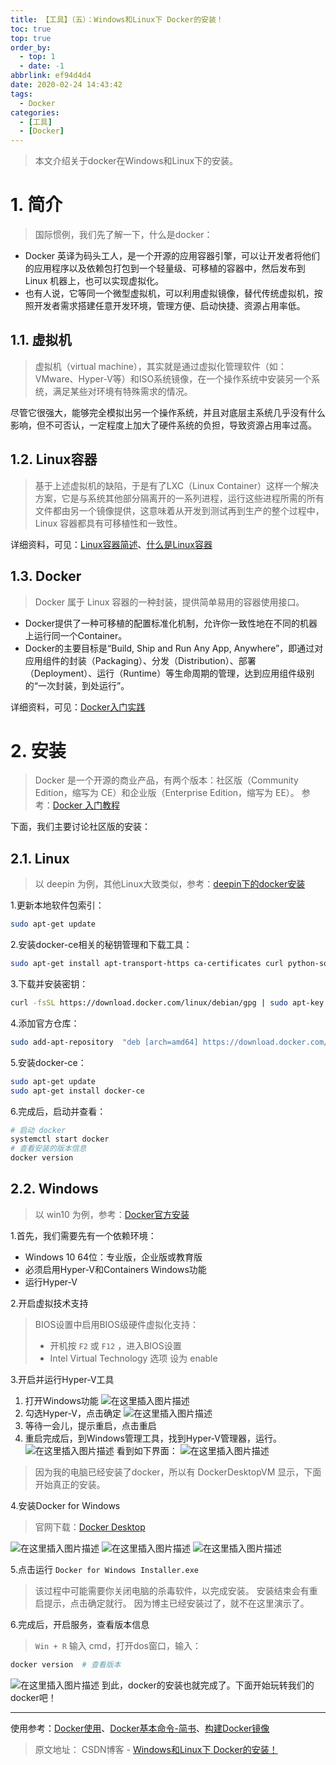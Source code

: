 ```yaml
---
title: 【工具】（五）：Windows和Linux下 Docker的安装！
toc: true
top: true
order_by:
  - top: 1
  - date: -1
abbrlink: ef94d4d4
date: 2020-02-24 14:43:42
tags:
  - Docker
categories:
  - [工具]
  - [Docker]
---
```


> 本文介绍关于docker在Windows和Linux下的安装。

<!-- more -->

# 1. 简介
> 国际惯例，我们先了解一下，什么是docker：

 - Docker 英译为码头工人，是一个开源的应用容器引擎，可以让开发者将他们的应用程序以及依赖包打包到一个轻量级、可移植的容器中，然后发布到    Linux 机器上，也可以实现虚拟化。
 - 也有人说，它等同一个微型虚拟机，可以利用虚拟镜像，替代传统虚拟机，按照开发者需求搭建任意开发环境，管理方便、启动快捷、资源占用率低。

## 1.1. 虚拟机
> 虚拟机（virtual machine），其实就是通过虚拟化管理软件（如：VMware、Hyper-V等）和ISO系统镜像，在一个操作系统中安装另一个系统，满足某些对环境有特殊需求的情况。

尽管它很强大，能够完全模拟出另一个操作系统，并且对底层主系统几乎没有什么影响，但不可否认，一定程度上加大了硬件系统的负担，导致资源占用率过高。

## 1.2. Linux容器
> 基于上述虚拟机的缺陷，于是有了LXC（Linux Container）这样一个解决方案，它是与系统其他部分隔离开的一系列进程，运行这些进程所需的所有文件都由另一个镜像提供，这意味着从开发到测试再到生产的整个过程中，Linux 容器都具有可移植性和一致性。

详细资料，可见：[Linux容器简述](https://www.jianshu.com/p/63fea471bc43)、[什么是Linux容器](https://www.redhat.com/zh/topics/containers/whats-a-linux-container)

## 1.3. Docker
> Docker 属于 Linux 容器的一种封装，提供简单易用的容器使用接口。
- Docker提供了一种可移植的配置标准化机制，允许你一致性地在不同的机器上运行同一个Container。
- Docker的主要目标是“Build, Ship and Run Any App, Anywhere”，即通过对应用组件的封装（Packaging）、分发（Distribution）、部署（Deployment）、运行（Runtime）等生命周期的管理，达到应用组件级别的“一次封装，到处运行”。

详细资料，可见：[Docker入门实践](https://hujb2000.gitbooks.io/docker-flow-evolution/content/cn/basis/comp_concept.html)

# 2. 安装

> Docker 是一个开源的商业产品，有两个版本：社区版（Community Edition，缩写为 CE）和企业版（Enterprise Edition，缩写为 EE）。
> 参考：[Docker 入门教程](http://www.ruanyifeng.com/blog/2018/02/docker-tutorial.html)

下面，我们主要讨论社区版的安装：
## 2.1. Linux
> 以 deepin 为例，其他Linux大致类似，参考：[deepin下的docker安装](https://wiki.deepin.org/wiki/Docker)

1.更新本地软件包索引：
```bash
sudo apt-get update
```

2.安装docker-ce相关的秘钥管理和下载工具：
```bash
sudo apt-get install apt-transport-https ca-certificates curl python-software-properties software-properties-common
```

3.下载并安装密钥：
```bash
curl -fsSL https://download.docker.com/linux/debian/gpg | sudo apt-key add -
```

4.添加官方仓库：
```bash
sudo add-apt-repository  "deb [arch=amd64] https://download.docker.com/linux/debian $(lsb_release -cs) stable"
```

5.安装docker-ce：
```bash
sudo apt-get update
sudo apt-get install docker-ce
```

6.完成后，启动并查看：
```bash
# 启动 docker
systemctl start docker
# 查看安装的版本信息
docker version
```

## 2.2. Windows
> 以 win10 为例，参考：[Docker官方安装](https://docs.docker.com/docker-for-windows/install/)

1.首先，我们需要先有一个依赖环境：
- Windows 10 64位：专业版，企业版或教育版
- 必须启用Hyper-V和Containers Windows功能
- 运行Hyper-V

2.开启虚拟技术支持
> BIOS设置中启用BIOS级硬件虚拟化支持：
> - 开机按 `F2` 或 `F12` ，进入BIOS设置
> - Intel Virtual Technology 选项 设为 enable

3.开启并运行Hyper-V工具

 1. 打开Windows功能
![在这里插入图片描述](https://img-blog.csdnimg.cn/20191002194426300.png)
 2. 勾选Hyper-V，点击确定
![在这里插入图片描述](https://img-blog.csdnimg.cn/20191002194713777.png?x-oss-process=image/watermark,type_ZmFuZ3poZW5naGVpdGk,shadow_10,text_aHR0cHM6Ly9ibG9nLmNzZG4ubmV0L3dlaXhpbl80MTU5OTg1OA==,size_16,color_FFFFFF,t_70)
 3. 等待一会儿，提示重启，点击重启
 4. 重启完成后，到Windows管理工具，找到Hyper-V管理器，运行。
![在这里插入图片描述](https://img-blog.csdnimg.cn/20191002195238496.png)
    看到如下界面：
![在这里插入图片描述](https://img-blog.csdnimg.cn/20191002195747654.png?x-oss-process=image/watermark,type_ZmFuZ3poZW5naGVpdGk,shadow_10,text_aHR0cHM6Ly9ibG9nLmNzZG4ubmV0L3dlaXhpbl80MTU5OTg1OA==,size_16,color_FFFFFF,t_70)
> 因为我的电脑已经安装了docker，所以有 DockerDesktopVM 显示，下面开始真正的安装。

4.安装Docker for Windows
> 官网下载：[Docker Desktop](https://hub.docker.com/editions/community/docker-ce-desktop-windows)

![在这里插入图片描述](https://img-blog.csdnimg.cn/20191002200604156.png?x-oss-process=image/watermark,type_ZmFuZ3poZW5naGVpdGk,shadow_10,text_aHR0cHM6Ly9ibG9nLmNzZG4ubmV0L3dlaXhpbl80MTU5OTg1OA==,size_16,color_FFFFFF,t_70)
![在这里插入图片描述](https://img-blog.csdnimg.cn/201910022007050.png?x-oss-process=image/watermark,type_ZmFuZ3poZW5naGVpdGk,shadow_10,text_aHR0cHM6Ly9ibG9nLmNzZG4ubmV0L3dlaXhpbl80MTU5OTg1OA==,size_16,color_FFFFFF,t_70)
![在这里插入图片描述](https://img-blog.csdnimg.cn/20191002200304371.png)

5.点击运行 `Docker for Windows Installer.exe`
> 该过程中可能需要你关闭电脑的杀毒软件，以完成安装。
> 安装结束会有重启提示，点击确定就行。
> 因为博主已经安装过了，就不在这里演示了。

6.完成后，开启服务，查看版本信息
> `Win + R` 输入 cmd，打开dos窗口，输入：
```bash
docker version  # 查看版本
```
![在这里插入图片描述](https://img-blog.csdnimg.cn/20191002204927448.png?x-oss-process=image/watermark,type_ZmFuZ3poZW5naGVpdGk,shadow_10,text_aHR0cHM6Ly9ibG9nLmNzZG4ubmV0L3dlaXhpbl80MTU5OTg1OA==,size_16,color_FFFFFF,t_70)
到此，docker的安装也就完成了。下面开始玩转我们的docker吧！


---
使用参考：[Docker使用](https://doc.yonyoucloud.com/doc/chinese_docker/userguide/dockerrepos.html)、[Docker基本命令-简书](https://www.jianshu.com/p/a23539a519b7)、[构建Docker镜像](https://yeasy.gitbooks.io/docker_practice/image/build.html)

> 原文地址： CSDN博客 - [Windows和Linux下 Docker的安装！](https://blog.csdn.net/weixin_41599858/article/details/101929473)